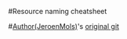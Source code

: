#Resource naming cheatsheet

#[Author(JeroenMols)](https://github.com/JeroenMols)'s  [original git](https://github.com/JeroenMols/ResourceNamingExample)